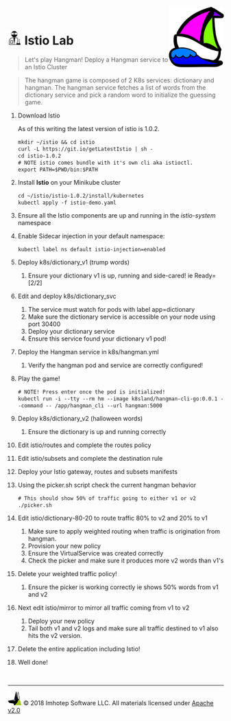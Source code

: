 <img src="../assets/k8sland.png" align="right" width="128" height="auto"/>

<br/>


# <img src="../assets/lab.png" width="32" height="auto"/> Istio Lab

> Let's play Hangman! Deploy a Hangman service to an Istio Cluster

> The hangman game is composed of 2 K8s services: dictionary and hangman. The hangman
> service fetches a list of words from the dictionary service and pick a random word to
> initialize the guessing game.


1. Download Istio

   As of this writing the latest version of istio is 1.0.2.

    ```shell
    mkdir ~/istio && cd istio
    curl -L https://git.io/getLatestIstio | sh -
    cd istio-1.0.2
    # NOTE istio comes bundle with it's own cli aka istioctl.
    export PATH=$PWD/bin:$PATH
    ```

  1. Install **Istio** on your Minikube cluster

      ```shell
      cd ~/istio/istio-1.0.2/install/kubernetes
      kubectl apply -f istio-demo.yaml
      ```

2. Ensure all the Istio components are up and running in the *istio-system* namespace
3. Enable Sidecar injection in your default namespace:

    ```shell
    kubectl label ns default istio-injection=enabled
    ```

4. Deploy k8s/dictionary_v1 (trump words)
   1. Ensure your dictionary v1 is up, running and side-cared! ie Ready=[2/2]
5. Edit and deploy k8s/dictionary_svc
   1. The service must watch for pods with label app=dictionary
   2. Make sure the dictionary service is accessible on your node using port 30400
   3. Deploy your dictionary service
   4. Ensure this service found your dictionary v1 pod!
6. Deploy the Hangman service in k8s/hangman.yml
   1. Verify the hangman pod and service are correctly configured!
7. Play the game!

    ```shell
    # NOTE! Press enter once the pod is initialized!
    kubectl run -i --tty --rm hm --image k8sland/hangman-cli-go:0.0.1 --command -- /app/hangman_cli --url hangman:5000
    ```

8. Deploy k8s/dictionary_v2 (halloween words)
   1. Ensure the dictionary is up and running correctly
9.  Edit istio/routes and complete the routes policy
10. Edit istio/subsets and complete the destination rule
11. Deploy your Istio gateway, routes and subsets manifests
12. Using the picker.sh script check the current hangman behavior

    ```shell
    # This should show 50% of traffic going to either v1 or v2
    ./picker.sh
    ```

13. Edit istio/dictionary-80-20 to route traffic 80% to v2 and 20% to v1
    1. Make sure to apply weighted routing when traffic is origination from hangman.
    2. Provision your new policy
    3. Ensure the VirtualService was created correctly
    4. Check the picker and make sure it produces more v2 words than v1's
14. Delete your weighted traffic policy!
    1. Ensure the picker is working correctly ie shows 50% words from v1 and v2
15. Next edit istio/mirror to mirror all traffic coming from v1 to v2
    1. Deploy your new policy
    2. Tail both v1 and v2 logs and make sure all traffic destined to v1 also
        hits the v2 version.
16. Delete the entire application including Istio!
17. Well done!


<br/>

---
<img src="../assets/imhotep_logo.png" width="32" height="auto"/> © 2018 Imhotep Software LLC.
All materials licensed under [Apache v2.0](http://www.apache.org/licenses/LICENSE-2.0)
